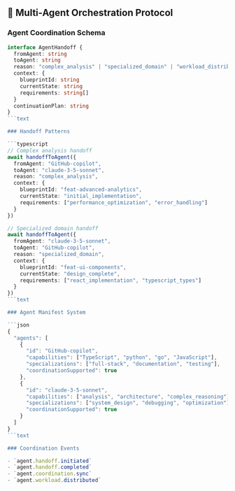 <!--
@aegisFrameworkVersion: 2.4.0
@intent: Multi-agent orchestration template section
@context: Agent coordination patterns and handoff protocols
-->

## 🔁 Multi-Agent Orchestration Protocol

### Agent Coordination Schema

```typescript
interface AgentHandoff {
  fromAgent: string
  toAgent: string
  reason: "complex_analysis" | "specialized_domain" | "workload_distribution"
  context: {
    blueprintId: string
    currentState: string
    requirements: string[]
  }
  continuationPlan: string
}
```text

### Handoff Patterns

```typescript
// Complex analysis handoff
await handoffToAgent({
  fromAgent: "GitHub-copilot",
  toAgent: "claude-3-5-sonnet",
  reason: "complex_analysis",
  context: {
    blueprintId: "feat-advanced-analytics",
    currentState: "initial_implementation",
    requirements: ["performance_optimization", "error_handling"]
  }
})

// Specialized domain handoff
await handoffToAgent({
  fromAgent: "claude-3-5-sonnet",
  toAgent: "GitHub-copilot",
  reason: "specialized_domain",
  context: {
    blueprintId: "feat-ui-components",
    currentState: "design_complete",
    requirements: ["react_implementation", "typescript_types"]
  }
})
```text

### Agent Manifest System

```json
{
  "agents": [
    {
      "id": "GitHub-copilot",
      "capabilities": ["TypeScript", "python", "go", "JavaScript"],
      "specializations": ["full-stack", "documentation", "testing"],
      "coordinationSupported": true
    },
    {
      "id": "claude-3-5-sonnet",
      "capabilities": ["analysis", "architecture", "complex_reasoning"],
      "specializations": ["system_design", "debugging", "optimization"],
      "coordinationSupported": true
    }
  ]
}
```text

### Coordination Events

- `agent.handoff.initiated`
- `agent.handoff.completed`
- `agent.coordination.sync`
- `agent.workload.distributed`
